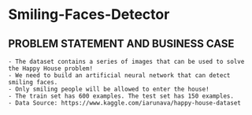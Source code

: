 # Smiling-Faces-Detector
PROBLEM STATEMENT AND BUSINESS CASE
---------------------------------------------------

    - The dataset contains a series of images that can be used to solve the Happy House problem!
    - We need to build an artificial neural network that can detect smiling faces.
    - Only smiling people will be allowed to enter the house!
    - The train set has 600 examples. The test set has 150 examples.
    - Data Source: https://www.kaggle.com/iarunava/happy-house-dataset
